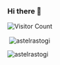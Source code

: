 ### Hi there 👋

<!-- 
**astelrastogi/astelrastogi** is a ✨ _special_ ✨ repository because its `README.md` (this file) appears on your GitHub profile.

Here are some ideas to get you started:

- 🔭 I’m currently working on ...
- 🌱 I’m currently learning ...
- 👯 I’m looking to collaborate on ...
- 🤔 I’m looking for help with ...
- 💬 Ask me about ...
- 📫 How to reach me: ...
- 😄 Pronouns: ...
- ⚡ Fun fact: ... -->




![Visitor Count](https://profile-counter.glitch.me/astelrastogi/count.svg)

</p>
<p>&nbsp;<img align="center" src="https://github-readme-stats.vercel.app/api?username=astelrastogi&show_icons=true&locale=en" alt="astelrastogi" /></p>

<p><img align="center" src="https://github-readme-streak-stats.herokuapp.com/?user=astelrastogi&" alt="astelrastogi" /></p>
  
<!-- <img align="left" alt="Aastha Rastogi's GitHub Stats" src="https://github-readme-stats.vercel.app/api?username=astelrastogi&show_icons=true&hide_border=true&count_private=true&show_icons=true&theme=dracula" />


[![My GitHub Language Stats](https://github-readme-stats.vercel.app/api/top-langs/?username=astelrastogi&langs_count=5&theme=dracula)]() -->

<!--  https://www.youtube.com/watch?v=n6d4KHSKqGk&t=107s&ab_channel=codeSTACKr -->
